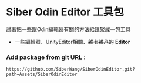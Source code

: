 # Siber Odin Editor 工具包
試著把一些跟Odin編輯器有關的方法給匯聚成一包工具
* 一些編輯器、UnityEditor相關、~~雜七雜八的~~ **Editor**
### Add package from git URL :
```
https://github.com/SiberWang/SiberOdinEditor.git?path=Assets/SiberOdinEditor
```
